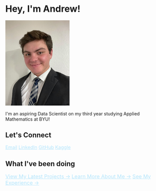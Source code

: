 # Hey, I'm Andrew!

<img src="/images/formal.jpeg" alt="Your Headshot" width="200" />

I'm an aspiring Data Scientist on my third year studying Applied Mathematics at BYU!

## Let's Connect

<a href="mailto:andrewjdarley@gmail.com" style="color: #b3e5fc; font-size: 1.05em;">Email</a>
<a href="https://www.linkedin.com/in/ajdarley/" style="color: #b3e5fc; font-size: 1.05em;">LinkedIn</a>
<a href="https://github.com/andrewjdarley" style="color: #b3e5fc; font-size: 1.05em;">GitHub</a>
<a href="https://www.kaggle.com/andrewjdarley" style="color: #b3e5fc; font-size: 1.05em;">Kaggle</a>

## What I've been doing

<a href="/portfolio" style="color: #b3e5fc; font-size: 1.15em;">View My Latest Projects →</a>
<a href="/about" style="color: #b3e5fc; font-size: 1.15em;">Learn More About Me →</a>
<a href="/resume" style="color: #b3e5fc; font-size: 1.15em;">See My Experience →</a>
